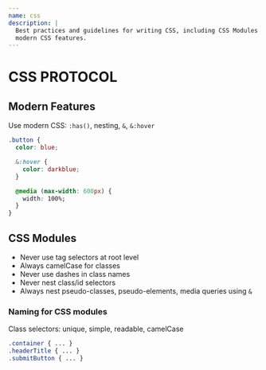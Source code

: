 ```yaml
---
name: css
description: |
  Best practices and guidelines for writing CSS, including CSS Modules and
  modern CSS features.
---
```


# CSS PROTOCOL

## Modern Features

Use modern CSS: `:has()`, nesting, `&`, `&:hover`

<example type="good">

```css
.button {
  color: blue;

  &:hover {
    color: darkblue;
  }

  @media (max-width: 600px) {
    width: 100%;
  }
}
```

</example>

## CSS Modules

- Never use tag selectors at root level
- Always camelCase for classes
- Never use dashes in class names
- Never nest class/id selectors
- Always nest pseudo-classes, pseudo-elements, media queries using `&`

### Naming for CSS modules

Class selectors: unique, simple, readable, camelCase

<example type="good">

```css
.container { ... }
.headerTitle { ... }
.submitButton { ... }
```

</example>
